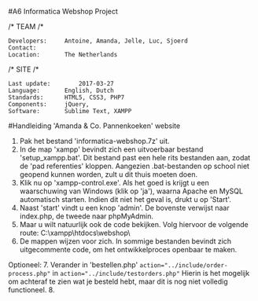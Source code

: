 #A6 Informatica Webshop Project

/\* TEAM /\*

	Developers:		Antoine, Amanda, Jelle, Luc, Sjoerd  
	Contact:		  
	Location:		The Netherlands

/\* SITE /\*

	Last update:		2017-03-27  
	Language:		English, Dutch  
	Standards:		HTML5, CSS3, PHP7  
	Components:		jQuery,   
	Software:		Sublime Text, XAMPP


#Handleiding 'Amanda & Co. Pannenkoeken' website

1. Pak het bestand 'informatica-webshop.7z' uit.
2. In de map 'xampp' bevindt zich een uitvoerbaar bestand 'setup_xampp.bat'. Dit bestand past een hele rits bestanden aan, zodat de 'pad referenties' kloppen. Aangezien .bat-bestanden op school niet geopend kunnen worden, zult u dit thuis moeten doen.
3. Klik nu op 'xampp-control.exe'. Als het goed is krijgt u een waarschuwing van Windows (klik op 'ja'), waarna Apache en MySQL automatisch starten. Indien dit niet het geval is, drukt u op 'Start'.
4. Naast 'start' vindt u een knop 'admin'. De bovenste verwijst naar index.php, de tweede naar phpMyAdmin.
5. Maar u wilt natuurlijk ook de code bekijken. Volg hiervoor de volgende route: C:\xampp\htdocs\webshop\
6. De mappen wijzen voor zich. In sommige bestanden bevindt zich uitgecommente code, om het ontwikkelproces openbaar te maken.

Optioneel:
7. Verander in 'bestellen.php' `action="../include/order-process.php"` in `action="../include/testorders.php"` Hierin is het mogelijk om achteraf te zien wat je besteld hebt, maar dit is nog niet volledig functioneel.
8. 